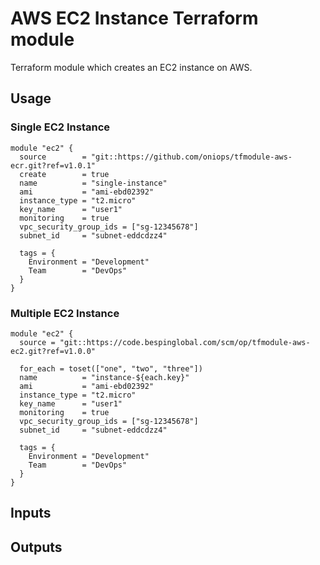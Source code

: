 # AWS EC2 Instance Terraform module

Terraform module which creates an EC2 instance on AWS.

## Usage

### Single EC2 Instance

```hcl
module "ec2" {
  source        = "git::https://github.com/oniops/tfmodule-aws-ecr.git?ref=v1.0.1"
  create        = true
  name          = "single-instance"
  ami           = "ami-ebd02392"
  instance_type = "t2.micro"
  key_name      = "user1"
  monitoring    = true
  vpc_security_group_ids = ["sg-12345678"]
  subnet_id     = "subnet-eddcdzz4"

  tags = {
    Environment = "Development"
    Team        = "DevOps"
  }
}
```

### Multiple EC2 Instance

```hcl
module "ec2" {
  source = "git::https://code.bespinglobal.com/scm/op/tfmodule-aws-ec2.git?ref=v1.0.0"

  for_each = toset(["one", "two", "three"])
  name          = "instance-${each.key}"
  ami           = "ami-ebd02392"
  instance_type = "t2.micro"
  key_name      = "user1"
  monitoring    = true
  vpc_security_group_ids = ["sg-12345678"]
  subnet_id     = "subnet-eddcdzz4"

  tags = {
    Environment = "Development"
    Team        = "DevOps"
  }
}
```

 
## Inputs


## Outputs
